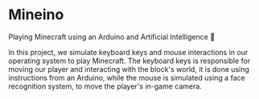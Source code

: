 # Mineino
Playing Minecraft using an Arduino and Artificial Intelligence :roller_coaster:

In this project, we simulate keyboard keys and mouse interactions in our operating system to play Minecraft. The keyboard keys is responsible for moving our player and interacting with the block's world, it is done using instructions from an Arduino, while the mouse is simulated using a face recognition system, to move the player's in-game camera. 

